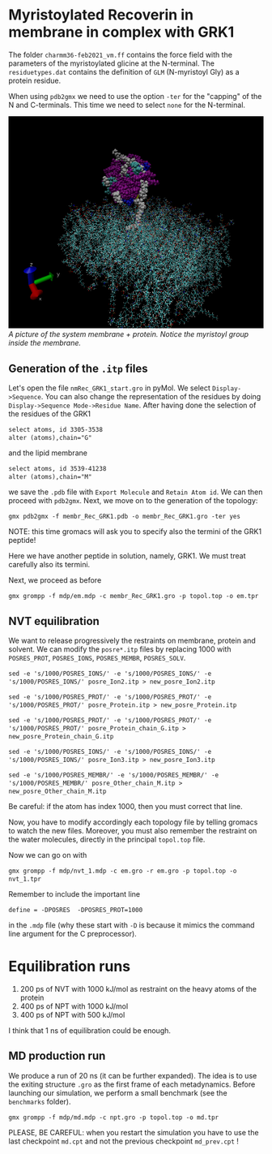 
# Myristoylated Recoverin in membrane in complex with GRK1

The folder `charmm36-feb2021_vm.ff` contains the force field with the parameters of the myristoylated glicine at the N-terminal. The `residuetypes.dat` contains the definition of `GLM` (N-myristoyl Gly) as a protein residue. 

When using `pdb2gmx` we need to use the option `-ter` for the "capping" of the N and C-terminals. This time we need to select `none` for the N-terminal. 


![Alt text](Rec_with_myristoyl.png)
*A picture of the system membrane + protein. Notice the myristoyl group inside the membrane.*


## Generation of the `.itp` files 
Let's open the file `nmRec_GRK1_start.gro` in pyMol. We select `Display->Sequence`. You can also change the representation of the residues by doing `Display->Sequence Mode->Residue Name`. After having done the selection of the residues of the GRK1
```
select atoms, id 3305-3538
alter (atoms),chain="G"
```
and the lipid membrane
```
select atoms, id 3539-41238
alter (atoms),chain="M"
```
we save the `.pdb` file with `Export Molecule` and `Retain Atom id`. We can then proceed with `pdb2gmx`. Next, we move on to the generation of the topology:
```
gmx pdb2gmx -f membr_Rec_GRK1.pdb -o membr_Rec_GRK1.gro -ter yes
```
NOTE: this time gromacs will ask you to specify also the termini of the GRK1 peptide! 

Here we have another peptide in solution, namely, GRK1. We must treat carefully also its termini. 

Next, we proceed as before
```
gmx grompp -f mdp/em.mdp -c membr_Rec_GRK1.gro -p topol.top -o em.tpr
```


## NVT equilibration 
We want to release progressively the restraints on membrane, protein and solvent. We can modify the `posre*.itp` files by replacing 1000 with `POSRES_PROT`, `POSRES_IONS`, `POSRES_MEMBR`, `POSRES_SOLV`.
```
sed -e 's/1000/POSRES_IONS/' -e 's/1000/POSRES_IONS/' -e 's/1000/POSRES_IONS/' posre_Ion2.itp > new_posre_Ion2.itp
```
```
sed -e 's/1000/POSRES_PROT/' -e 's/1000/POSRES_PROT/' -e 's/1000/POSRES_PROT/' posre_Protein.itp > new_posre_Protein.itp
```
```
sed -e 's/1000/POSRES_PROT/' -e 's/1000/POSRES_PROT/' -e 's/1000/POSRES_PROT/' posre_Protein_chain_G.itp > new_posre_Protein_chain_G.itp
```
```
sed -e 's/1000/POSRES_IONS/' -e 's/1000/POSRES_IONS/' -e 's/1000/POSRES_IONS/' posre_Ion3.itp > new_posre_Ion3.itp
```
```
sed -e 's/1000/POSRES_MEMBR/' -e 's/1000/POSRES_MEMBR/' -e 's/1000/POSRES_MEMBR/' posre_Other_chain_M.itp > new_posre_Other_chain_M.itp
```

Be careful: if the atom has index 1000, then you must correct that line. 

Now, you have to modify accordingly each topology file by telling gromacs to watch the new files. Moreover, you must also remember the restraint on the water molecules, directly in the principal `topol.top` file.

Now we can go on with 
```
gmx grompp -f mdp/nvt_1.mdp -c em.gro -r em.gro -p topol.top -o nvt_1.tpr
```
Remember to include the important line 
```
define = -DPOSRES  -DPOSRES_PROT=1000 
```
in the `.mdp` file (why these start with `-D` is because it mimics the command line argument for the C preprocessor).

# Equilibration runs
1.  200 ps of NVT with 1000 kJ/mol as restraint on the heavy atoms of the protein 
2. 400 ps of NPT with 1000 kJ/mol
3. 400 ps of NPT with 500 kJ/mol

I think that 1 ns of equilibration could be enough. 



## MD production run
We produce a run of 20 ns (it can be further expanded). The idea is to use the exiting structure `.gro` as the first frame of each metadynamics. Before launching our simulation, we perform a small benchmark (see the `benchmarks` folder).  
```
gmx grompp -f mdp/md.mdp -c npt.gro -p topol.top -o md.tpr
```
PLEASE, BE CAREFUL: when you restart the simulation you have to use the last checkpoint `md.cpt` and not the previous checkpoint `md_prev.cpt` !